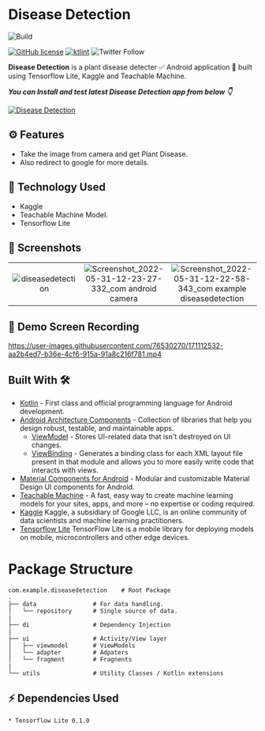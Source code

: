 # Disease Detection

![Build](https://github.com/MohitGupta121/DiseaseDetection/workflows/Build/badge.svg?branch=main) 

[![GitHub license](https://img.shields.io/badge/License-MIT-blue.svg)](LICENSE)
[![ktlint](https://img.shields.io/badge/code%20style-%E2%9D%A4-FF4081.svg)](https://ktlint.github.io/)
![Twitter Follow](https://img.shields.io/twitter/follow/Mohit_Gupta121?label=Follow&style=social) 

**Disease Detection** is a plant disease detecter ✅ Android application 📱 built using Tensorflow Lite, Kaggle and Teachable Machine.

***You can Install and test latest Disease Detection app from below 👇***  

[![Disease Detection](https://img.shields.io/badge/DiseaseDetection✅-APK-red.svg?style=for-the-badge&logo=android)](https://github.com/MohitGupta121/DiseaseDetection/suites/6711576160/artifacts/255441035) 

## ⚙️ Features
* Take the image from camera and get Plant Disease.
* Also redirect to google for more details.

## 🚀 Technology Used

* Kaggle
* Teachable Machine Model.
* Tensorflow Lite

## 📸 Screenshots

||||
|:----------------------------------------:|:-----------------------------------------:|:-----------------------------------------: |
| ![diseasedetection](https://user-images.githubusercontent.com/76530270/171112927-78ed3aa4-2fdc-42e8-9be4-e842aee7733c.jpg) | ![Screenshot_2022-05-31-12-23-27-332_com android camera](https://user-images.githubusercontent.com/76530270/171113244-c10be32c-c473-49fa-9263-f5f3c613d407.jpg) | ![Screenshot_2022-05-31-12-22-58-343_com example diseasedetection](https://user-images.githubusercontent.com/76530270/171113116-43214846-5c3e-4600-9341-07adfe5644d0.jpg) | 

## 🎥 Demo Screen Recording

https://user-images.githubusercontent.com/76530270/171112532-aa2b4ed7-b36e-4cf6-915a-91a8c216f781.mp4


## Built With 🛠
- [Kotlin](https://kotlinlang.org/) - First class and official programming language for Android development.
- [Android Architecture Components](https://developer.android.com/topic/libraries/architecture) - Collection of libraries that help you design robust, testable, and maintainable apps.
  - [ViewModel](https://developer.android.com/topic/libraries/architecture/viewmodel) - Stores UI-related data that isn't destroyed on UI changes. 
  - [ViewBinding](https://developer.android.com/topic/libraries/view-binding) - Generates a binding class for each XML layout file present in that module and allows you to more easily write code that interacts with views.
- [Material Components for Android](https://github.com/material-components/material-components-android) - Modular and customizable Material Design UI components for Android.
- [Teachable Machine](https://teachablemachine.withgoogle.com/) - A fast, easy way to create machine learning models for your sites, apps, and more – no expertise or coding required.
- [Kaggle](https://www.kaggle.com/) Kaggle, a subsidiary of Google LLC, is an online community of data scientists and machine learning practitioners.
- [Tensorflow Lite](https://www.tensorflow.org/lite) TensorFlow Lite is a mobile library for deploying models on mobile, microcontrollers and other edge devices. 


# Package Structure
    
    com.example.diseasedetection    # Root Package
    .
    ├── data                # For data handling.
    │   └── repository      # Single source of data.   
    |
    ├── di                  # Dependency Injection             
    |
    ├── ui                  # Activity/View layer
    │   ├── viewmodel       # ViewModels
    │   └── adapter         # Adpaters
    │   └── fragment        # Fragnents
    |
    └── utils               # Utility Classes / Kotlin extensions
   
       
## ⚡ Dependencies Used
```sh
* Tensorflow Lite 0.1.0
```

